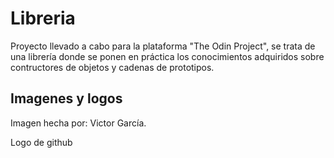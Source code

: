 # Libreria

Proyecto llevado a cabo para la plataforma "The Odin Project", se trata de una librería donde se ponen en práctica los conocimientos adquiridos sobre contructores de objetos y cadenas de prototipos.

## Imagenes y logos
Imagen hecha por: Victor García.

Logo de github
